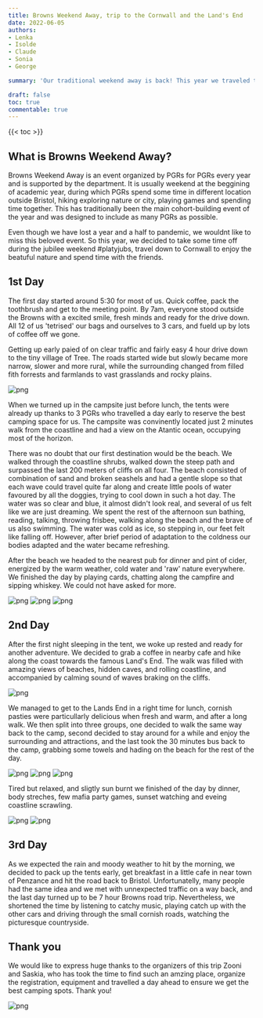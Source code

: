 ```yaml
---
title: Browns Weekend Away, trip to the Cornwall and the Land's End
date: 2022-06-05
authors:
- Lenka
- Isolde
- Claude
- Sonia
- George

summary: 'Our traditional weekend away is back! This year we traveled to Cornwall and enjoyed two days of camping, beaches, walkes, cornish pasties and good company.'

draft: false
toc: true
commentable: true
---
```


{{< toc >}} 

<!--more-->

## What is Browns Weekend Away?

Browns Weekend Away is an event organized by PGRs for PGRs every year and is supported by the department. It is usually weekend at the beggining of academic year, during which PGRs spend some time in different location outside Bristol, hiking exploring nature or city, playing games and spending time together. This has traditionally been the main cohort-building event of the year and was designed to include as many PGRs as possible.

Even though we have lost a year and a half to pandemic, we wouldnt like to miss this beloved event. So this year, we decided to take some time off during the jubilee weekend #platyjubs, travel down to Cornwall to enjoy the beatuful nature and spend time with the friends. 

## 1st Day

The first day started around 5:30 for most of us. Quick coffee, pack the toothbrush and get to the meeting point. By 7am, everyone stood outside the Browns with a excited smile, fresh minds and ready for the drive down. All 12 of us 'tetrised' our bags and ourselves to 3 cars, and fueld up by lots of coffee off we gone. 

Getting up early paied of on clear traffic and fairly easy 4 hour drive down to the tiny village of Tree. The roads started wide but slowly became more narrow, slower and more rural, while the surrounding changed from filled fith forrests and farmlands to vast grasslands and rocky plains. 

![png]('./images/Capture1.png')

When we turned up in the campsite just before lunch, the tents were already up thanks to 3 PGRs who travelled a day early to reserve the best camping space for us. The campsite was convinently located just 2 minutes walk from the coastline and had a view on the Atantic ocean, occupying most of the horizon. 

There was no doubt that our first destination would be the beach. We walked through the coastline shrubs, walked down the steep path and surpassed the last 200 meters of cliffs on all four. The beach consisted of combination of sand and broken seashels and had a gentle slope so that each wave could travel quite far along and create little pools of water favoured by all the doggies, trying to cool down in such a hot day. The water was so clear and blue, it almost didn't look real, and several of us felt like we are just dreaming. We spent the rest of the afternoon sun bathing, reading, talking, throwing frisbee, walking along the beach and the brave of us also swimming. The water was cold as ice, so stepping in, our feet felt like falling off. However, after brief period of adaptation to the coldness our bodies adapted and the water became refreshing.

After the beach we headed to the nearest pub for dinner and pint of cider, energized by the warm weather, cold water and 'raw' nature everywhere. We finished the day by playing cards, chatting along the campfire and sipping whiskey. We could not have asked for more.

![png]('./images/image2.jpeg')
![png]('./images/image3.jpeg')
![png]('./images/image4.jpeg')

## 2nd Day

After the first night sleeping in the tent, we woke up rested and ready for another adventure. We decided to grab a coffee in nearby cafe and hike along the coast towards the famous Land's End. The walk was filled with amazing views of beaches, hidden caves, and rolling coastline, and accompanied by calming sound of waves braking on the cliffs.

![png]('./images/Capture2.png')

We managed to get to the Lands End in a right time for lunch, cornish pasties were particullarly delicious when fresh and warm, and after a long walk. We then split into three groups, one decided to walk the same way back to the camp, second decided to stay around for a while and enjoy the surrounding and attractions, and the last took the 30 minutes bus back to the camp, grabbing some towels and hading on the beach for the rest of the day.

![png]('./images/image1.jpeg')
![png]('./images/image5.jpeg')
![png]('./images/gif1.jpeg')

Tired but relaxed, and sligtly sun burnt we finished of the day by dinner, body streches, few mafia party games, sunset watching and eveing coastline scrawling.

![png]('./images/image7.jpeg')
![png]('./images/image6.jpeg')

## 3rd Day

As we expected the rain and moody weather to hit by the morning, we decided to pack up the tents early, get breakfast in a little cafe in near town of Penzance and hit the road back to Bristol. 
Unfortunatelly, many people had the same idea and we met with unnexpected traffic on a way back, and the last day turned up to be 7 hour Browns road trip. Nevertheless, we shortened the time by listening to catchy music, playing catch up with the other cars and driving through the small cornish roads, watching the picturesque countryside.

## Thank you

We would like to express huge thanks to the organizers of this trip Zooni and Saskia, who has took the time to find such an amzing place, organize the registration, equipment and travelled a day ahead to ensure we get the best camping spots. Thank you!

![png]('./images/image8.jpeg')